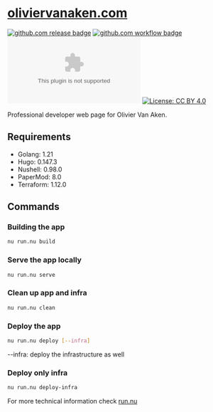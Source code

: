 # [oliviervanaken.com](https://oliviervanaken.com)

[![github.com release badge](https://img.shields.io/github/release/shiouen/oliviervanaken.com.svg)](https://github.com/shiouen/oliviervanaken.com/)
[![github.com workflow badge](https://github.com/shiouen/oliviervanaken.com/workflows/main/badge.svg)](https://github.com//shiouen/oliviervanaken.com/actions?query=workflow%3Amain)
[![img.shields.io MPL2 license badge](https://img.shields.io/github/license/shiouen/oliviervanaken.com)](./LICENSE)
[![License: CC BY 4.0](https://licensebuttons.net/l/by/4.0/80x15.png)](./app/content/LICENSE)

Professional developer web page for Olivier Van Aken.

## Requirements

* Golang: 1.21
* Hugo: 0.147.3
* Nushell: 0.98.0
* PaperMod: 8.0
* Terraform: 1.12.0

## Commands

### Building the app

```sh
nu run.nu build
```

### Serve the app locally

```sh
nu run.nu serve
```

### Clean up app and infra

```sh
nu run.nu clean
```

### Deploy the app

```sh
nu run.nu deploy [--infra]
```

--infra: deploy the infrastructure as well

### Deploy only infra

```sh
nu run.nu deploy-infra
```

For more technical information check [run.nu](./run.nu)